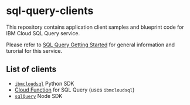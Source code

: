 # sql-query-clients
This repository contains application client samples and blueprint code for IBM Cloud SQL Query service.  

Please refer to [SQL Query Getting Started](https://console.bluemix.net/docs/services/sql-query/getting-started.html#getting-started-tutorial) for general information and turorial for this service.

## List of clients
 * [`ibmcloudsql`](https://github.com/IBM-Cloud/sql-query-clients/tree/master/Python) Python SDK
 * [Cloud Function](https://github.com/IBM-Cloud/sql-query-clients/tree/master/Python/cloud_function) for SQL Query (uses `ibmcloudsql`)
 * [`sqlQuery`](https://github.com/IBM-Cloud/sql-query-clients/tree/master/Node) Node SDK

